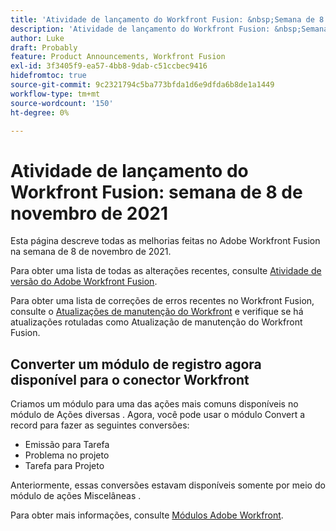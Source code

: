 ```yaml
---
title: 'Atividade de lançamento do Workfront Fusion: &nbsp;Semana de 8 de novembro de 2021'
description: 'Atividade de lançamento do Workfront Fusion: &nbsp;Semana de 8 de novembro de 2021'
author: Luke
draft: Probably
feature: Product Announcements, Workfront Fusion
exl-id: 3f3405f9-ea57-4bb8-9dab-c51ccbec9416
hidefromtoc: true
source-git-commit: 9c2321794c5ba773bfda1d6e9dfda6b8de1a1449
workflow-type: tm+mt
source-wordcount: '150'
ht-degree: 0%

---
```


# Atividade de lançamento do Workfront Fusion: semana de 8 de novembro de 2021

Esta página descreve todas as melhorias feitas no Adobe Workfront Fusion na semana de 8 de novembro de 2021.

Para obter uma lista de todas as alterações recentes, consulte [Atividade de versão do Adobe Workfront Fusion](../../../product-announcements/product-releases/fusion-release-activity/fusion-release-activity.md).

Para obter uma lista de correções de erros recentes no Workfront Fusion, consulte o [Atualizações de manutenção do Workfront](https://one.workfront.com/s/article/Workfront-Maintenance-Updates-1882317350) e verifique se há atualizações rotuladas como Atualização de manutenção do Workfront Fusion.

## Converter um módulo de registro agora disponível para o conector Workfront

Criamos um módulo para uma das ações mais comuns disponíveis no módulo de Ações diversas . Agora, você pode usar o módulo Convert a record para fazer as seguintes conversões:

* Emissão para Tarefa
* Problema no projeto
* Tarefa para Projeto

Anteriormente, essas conversões estavam disponíveis somente por meio do módulo de ações Miscelâneas .

Para obter mais informações, consulte [Módulos Adobe Workfront](../../../workfront-fusion/apps-and-their-modules/workfront-modules.md).
